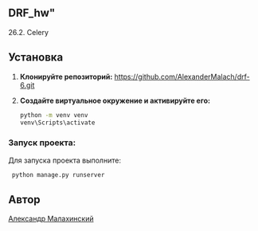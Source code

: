 ## DRF_hw"

26.2. Celery

## Установка

1. **Клонируйте репозиторий:**
        https://github.com/AlexanderMalach/drf-6.git

2. **Создайте виртуальное окружение и активируйте его:**
    ```sh
    python -m venv venv
    venv\Scripts\activate
    ```

### Запуск проекта:

Для запуска проекта выполните:
```sh
 python manage.py runserver    
```
## Автор

[Aлександр Малахинский](https://github.com/AlexanderMalach)


